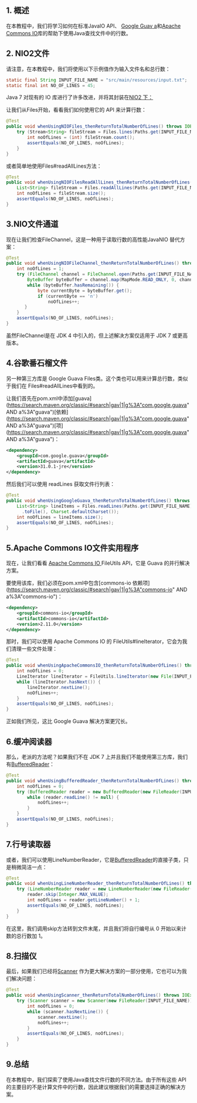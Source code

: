 ## 1. 概述

在本教程中，我们将学习如何在标准JavaIO API、 [Google Guav](https://www.baeldung.com/category/guava/)[ a](https://www.baeldung.com/category/guava/)和[Apache Commons IO](https://www.baeldung.com/apache-commons-io)库的帮助下使用Java查找文件中的行数。

## 2. NIO2文件

请注意，在本教程中，我们将使用以下示例值作为输入文件名和总行数：

```java
static final String INPUT_FILE_NAME = "src/main/resources/input.txt";
static final int NO_OF_LINES = 45;

```

Java 7 对现有的 IO 库进行了许多改进，并将其封装在[NIO2 下：](https://www.baeldung.com/java-nio-2-file-api)

让我们从Files开始，看看我们如何使用它的 API 来计算行数：

```java
@Test
public void whenUsingNIOFiles_thenReturnTotalNumberOfLines() throws IOException {
    try (Stream<String> fileStream = Files.lines(Paths.get(INPUT_FILE_NAME))) {
        int noOfLines = (int) fileStream.count();
        assertEquals(NO_OF_LINES, noOfLines);
    }
}
```

或者简单地使用Files#readAllLines方法：

```java
@Test
public void whenUsingNIOFilesReadAllLines_thenReturnTotalNumberOfLines() throws IOException {
    List<String> fileStream = Files.readAllLines(Paths.get(INPUT_FILE_NAME));
    int noOfLines = fileStream.size();
    assertEquals(NO_OF_LINES, noOfLines);
}
```

## 3.NIO文件通道

现在让我们检查FileChannel，这是一种用于读取行数的高性能JavaNIO 替代方案：

```java
@Test
public void whenUsingNIOFileChannel_thenReturnTotalNumberOfLines() throws IOException {
    int noOfLines = 1;
    try (FileChannel channel = FileChannel.open(Paths.get(INPUT_FILE_NAME), StandardOpenOption.READ)) {
        ByteBuffer byteBuffer = channel.map(MapMode.READ_ONLY, 0, channel.size());
        while (byteBuffer.hasRemaining()) {
            byte currentByte = byteBuffer.get();
            if (currentByte == 'n')
                noOfLines++;
       }
    }
    assertEquals(NO_OF_LINES, noOfLines);
}
```

虽然FileChannel是在 JDK 4 中引入的，但上述解决方案仅适用于 JDK 7 或更高版本。

## 4.谷歌番石榴文件

另一种第三方库是 Google Guava Files类。这个类也可以用来计算总行数，类似于我们在 Files#readAllLines中看到的。

让我们首先在pom.xml中添加[guava](https://search.maven.org/classic/#search|gav|1|g%3A"com.google.guava" AND a%3A"guava")[依赖](https://search.maven.org/classic/#search|gav|1|g%3A"com.google.guava" AND a%3A"guava")[项](https://search.maven.org/classic/#search|gav|1|g%3A"com.google.guava" AND a%3A"guava")：

```xml
<dependency>
    <groupId>com.google.guava</groupId>
    <artifactId>guava</artifactId>
    <version>31.0.1-jre</version>
</dependency>
```

然后我们可以使用 readLines 获取文件行列表：

```java
@Test
public void whenUsingGoogleGuava_thenReturnTotalNumberOfLines() throws IOException {
    List<String> lineItems = Files.readLines(Paths.get(INPUT_FILE_NAME)
      .toFile(), Charset.defaultCharset());
    int noOfLines = lineItems.size();
    assertEquals(NO_OF_LINES, noOfLines);
}
```

## 5.Apache Commons IO文件实用程序

现在，让我们看看 [Apache Commons IO ](https://www.baeldung.com/apache-commons-io)FileUtils API，它是 Guava 的并行解决方案。

要使用该库，我们必须在pom.xml中包含[commons-io 依赖项](https://search.maven.org/classic/#search|gav|1|g%3A"commons-io" AND a%3A"commons-io")：

```xml
<dependency>
    <groupId>commons-io</groupId>
    <artifactId>commons-io</artifactId>
    <version>2.11.0</version>
</dependency>
```

那时，我们可以使用 Apache Commons IO 的 FileUtils#lineIterator，它会为我们清理一些文件处理：

```java
@Test
public void whenUsingApacheCommonsIO_thenReturnTotalNumberOfLines() throws IOException {
    int noOfLines = 0;
    LineIterator lineIterator = FileUtils.lineIterator(new File(INPUT_FILE_NAME));
    while (lineIterator.hasNext()) {
        lineIterator.nextLine();
        noOfLines++;
    }
    assertEquals(NO_OF_LINES, noOfLines);
}
```

正如我们所见，这比 Google Guava 解决方案更冗长。

## 6.缓冲阅读器

那么，老派的方法呢？如果我们不在 JDK 7 上并且我们不能使用第三方库，我们有[BufferedReader](https://www.baeldung.com/java-buffered-reader)：

```java
@Test
public void whenUsingBufferedReader_thenReturnTotalNumberOfLines() throws IOException {
    int noOfLines = 0;
    try (BufferedReader reader = new BufferedReader(new FileReader(INPUT_FILE_NAME))) {
        while (reader.readLine() != null) {
            noOfLines++;
        }
    }
    assertEquals(NO_OF_LINES, noOfLines);
}
```

## 7.行号读取器

或者，我们可以使用LineNumberReader，它是[BufferedReader](https://www.baeldung.com/java-buffered-reader)的直接子类，只是稍微简洁一点：

```java
@Test
public void whenUsingLineNumberReader_thenReturnTotalNumberOfLines() throws IOException {
    try (LineNumberReader reader = new LineNumberReader(new FileReader(INPUT_FILE_NAME))) {
        reader.skip(Integer.MAX_VALUE);
        int noOfLines = reader.getLineNumber() + 1;
        assertEquals(NO_OF_LINES, noOfLines);
    }
}
```

在这里，我们调用skip方法转到文件末尾，并且我们将自行编号从 0 开始以来计数的总行数加 1。

## 8.扫描仪

最后，如果我们已经将[Scanner](https://www.baeldung.com/java-scanner) 作为更大解决方案的一部分使用，它也可以为我们解决问题：

```java
@Test
public void whenUsingScanner_thenReturnTotalNumberOfLines() throws IOException {
    try (Scanner scanner = new Scanner(new FileReader(INPUT_FILE_NAME))) {
        int noOfLines = 0;
        while (scanner.hasNextLine()) {
            scanner.nextLine();
            noOfLines++;
        }
        assertEquals(NO_OF_LINES, noOfLines);
    }
}
```

## 9.总结

在本教程中，我们探索了使用Java查找文件行数的不同方法。由于所有这些 API 的主要目的不是计算文件中的行数，因此建议根据我们的需要选择正确的解决方案。